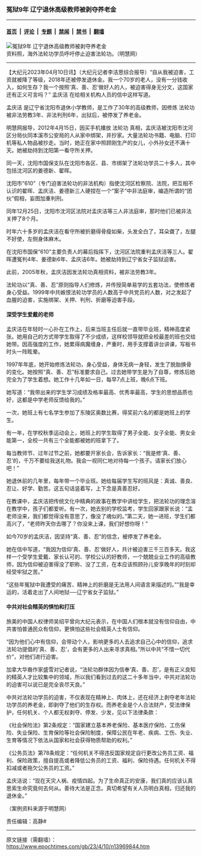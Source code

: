 ### 冤狱9年 辽宁退休高级教师被剥夺养老金

---

#### [首页](../../../..?n13969844) &nbsp;|&nbsp; [评论](../../../../../epoch-comment?n13969844) &nbsp;|&nbsp; [专题](../../../../../epoch-special?n13969844) &nbsp;|&nbsp; [禁闻](../../../../../epoch-news?n13969844) &nbsp;|&nbsp; [禁书](../../../../../books?n13969844) &nbsp;|&nbsp; [翻墙](https://github.com/gfw-breaker/nogfw/blob/master/README.md?n13969844)


<div><img alt="冤狱9年 辽宁退休高级教师被剥夺养老金" class="attachment-djy_600_400 size-djy_600_400 wp-post-image" src="https://i.epochtimes.com/assets/uploads/2021/12/id13420337-20200418100707509.jpeg"/>
<div class="caption">
 资料照，海外法轮功学员呼吁停止迫害法轮功。（明慧网）
</div></div><hr/><div class="post_content" id="artbody" itemprop="articleBody">
 <!-- article content begin -->
 <p>
  【大纪元2023年04月10日讯】（大纪元记者李洁思综合报导）“自从我被迫害，工资就被降了等级，2018年还被停发退休金。我一个70岁的老人，没有一分钱收入，如何生存？我一个按照‘真、善、忍’做好人的人，被迫害得身无分文，这国家还有正义可言吗？”
  <ok href="https://www.epochtimes.com/gb/tag/%E5%AD%9F%E5%BA%86%E6%B4%81.html">
   孟庆洁
  </ok>
  在给相关机构人员的信中这样写道。
 </p>
 <p>
  <ok href="https://www.epochtimes.com/gb/tag/%E5%AD%9F%E5%BA%86%E6%B4%81.html">
   孟庆洁
  </ok>
  是辽宁省沈阳市退休小学教师，是工作了30年的高级教师，因修炼
  <ok href="https://www.epochtimes.com/gb/tag/%E6%B3%95%E8%BD%AE%E5%8A%9F.html">
   法轮功
  </ok>
  被非法劳教3年、非法判刑6年，出狱后，被停发了养老金。
 </p>
 <p>
  明慧网报导，2012年4月15日，因买手机播放
  <ok href="https://www.epochtimes.com/gb/tag/%E6%B3%95%E8%BD%AE%E5%8A%9F.html">
   法轮功
  </ok>
  真相，孟庆洁被沈阳市沈河区分局伙同本溪市公安局的人从家中绑架，并抄家。大量法轮功书籍、电脑、打印机等私人物品被抄走。当时，她正在家中照顾刚生产的女儿，小外孙女还不满十天。她被劫持到沈阳第一看守所关押。
 </p>
 <p>
  同一天，沈阳市国保支队在沈阳市各区、县、市绑架了法轮功学员二十多人，其中包括沈河区的姜德新、翟晖。
 </p>
 <p>
  沈阳市“610”（专门迫害法轮功的非法机构）指使沈河区检察院、法院，把互相不认识的翟晖、孟庆洁、姜德新三人硬捏在一个“案子”中非法庭审，编造所谓的“团伙”假相，妄图加重判刑。
 </p>
 <p>
  同年12月25日，沈阳市沈河区法院对孟庆洁等三人非法庭审，那时他们已被非法关押了8个月。
 </p>
 <p>
  时年六十多岁的孟庆洁在看守所被折磨得骨瘦如柴，头发全白了，耳朵聋了，左腿不好使，左侧身体麻木。
 </p>
 <p>
  在沈阳市国保“610”主要负责人的幕后指挥下，沈河区法院重判孟庆洁等三人。翟晖遭冤判4年、姜德新6年、孟庆洁6年。她被劫持到辽宁省女子监狱迫害。
 </p>
 <p>
  此前，2005年秋，孟庆洁因发法轮功真相资料，被非法劳教3年。
 </p>
 <p>
  法轮功以“真、善、忍”原则指导人们修炼，并传授简单易学的五套功法，使修炼者身心受益。1999年中共嫉恨法轮功学员的人数高于中共党员的人数，对之发起了血腥的迫害，实施绑架、关押、判刑、折磨等迫害手段。
 </p>
 <h4>
  深受学生爱戴的老师
 </h4>
 <p>
  孟庆洁在年轻时一心扑在工作上，后来当班主任后就一直带毕业班，精神高度紧张。她用自己的方式带学生取得了不少成绩，这样校领导就把全校最差的班也交给她带。因高强度的工作，她累得病魔缠身，严重时，用手支撑着讲台讲课，写板书时头一阵眩晕。
 </p>
 <p>
  1997年年底，她开始修炼法轮功，身心受益，身体无病一身轻，发生了脱胎换骨的变化。她按照“真、善、忍”标准要求自己。过去她带学生是为了自尊，修炼后她完全为了学生着想。她工作十几年如一日，每早7点上班，晚6点下班。
 </p>
 <p>
  她写道：“我带出来的学生学习成绩及格率最高、优秀率最高，学生的思想品质也好，这都是中学老师反馈给我的。”
 </p>
 <p>
  一次，她班上有七名学生参加了东陵区奥数比赛，得奖前六名的都是她班上的学生。
 </p>
 <p>
  有一年，在学校秋季运动会上，她班上的学生取得了男子全能、女子全能、男女全能第一，全校一共有三个全能都被她的班拿下了。
 </p>
 <p>
  每当教师节、过年过节之前，她都要开家长会，告诉家长：“我是修‘真、善、忍’的，千万不要给我送礼物。我会一视同仁地对待每一个孩子。请家长们放心吧！”
 </p>
 <p>
  她退休前的几年里，每年带一个毕业班。她给每届学生写的班风是：真诚、善良、忍让、好学、勤苦。这五句话竖着写，上下念是真善忍好。
 </p>
 <p>
  在教课中，孟庆洁把传统文化中精典的故事在教学中讲给学生，把法轮功的理念溶在教学中，孩子们都爱听。有一次，她去别的学校监考，学生回家跟家长说：“孟老师没来，我们都觉得没有意思了，像没了魂似的。”第二天，她一进班，学生们都高兴了，“老师昨天你去哪了？你没来上课，我们好想你呀！”
 </p>
 <p>
  如今70岁的孟庆洁，因坚持“真、善、忍”的信念，被停发了养老金。
 </p>
 <p>
  她在信中写道，“我因为信仰‘真、善、忍’做好人，共计被迫害三千三百多天。我这样一个受学生爱戴、家长认可的、学校公认的好教师，一个兢兢业业工作的高级教师，因为信仰被迫害得没了职称、没了工资，在本应该照顾孙儿安享晚年的时刻却经受牢狱之苦。”
 </p>
 <p>
  “这些年冤狱中我遭受的痛苦、精神上的折磨是无法用人间语言来描述的。”“我是幸运的，活着走出了人间地狱──辽宁省女子监狱。”
 </p>
 <h4>
  中共对社会精英的惧怕和打压
 </h4>
 <p>
  旅美的中国人权律师吴绍平曾向大纪元表示，在中国人们根本就没有信仰自由，中共害怕普通民众有信仰，更惧怕这些社会精英人士有信仰。
 </p>
 <p>
  “因为他们心中有信仰，会带动个人，影响更多的人去追求自己心中的信仰，追求法轮功提倡的‘真、善、忍’，会有更多的人出来寻求真相。”所以中共“不惜一切代价”，对他们进行迫害。
 </p>
 <p>
  加拿大华裔作家盛雪对记者说，“法轮功群体因为信奉‘真、善、忍’，是有正义良知的精英人才比较集中的领域，所以我们看到过去的这二十多年当中，中共对法轮功的迫害可以说已是完全丧尽天良。”
 </p>
 <p>
  中共对法轮功学员的迫害，不仅表现在精神上、肉体上，还在经济上剥夺老年法轮功学员的养老金，即剥夺了他们的生存权。而养老金是个人合法财产，受法律保护，任何机关、个人都无权剥夺、停发、少发，见以下法律条款：
 </p>
 <p>
  《社会保险法》第2条规定：“国家建立基本养老保险、基本医疗保险、工伤保险、失业保险、生育保险等社会保险制度，保障公民在年老、疾病、工伤、失业、生育等情况下依法从国家和社会获得物质帮助的权利。”
 </p>
 <p>
  《公务员法》第78条规定：“任何机关不得违反国家规定自行更改公务员工资、福利、保险政策，擅自提高或者降低公务员的工资、福利、保险待遇。任何机关不得扣减或者拖欠公务员的工资。”
 </p>
 <p>
  孟庆洁说：“现在天灾人祸、疫情四起。为了生命真正的安康，我们真的应该认真思索生命究竟何去何从。善待大法是正念。真切希望有关人员明白真相，归还我的退休金。”
 </p>
 <p>
  （案例资料来源于明慧网）
 </p>
 <p>
  责任编辑：高静#
 </p>
 <!-- article content end -->
 <div id="below_article_ad">
 </div>
</div>


---

原文链接（需翻墙）：https://www.epochtimes.com/gb/23/4/10/n13969844.htm